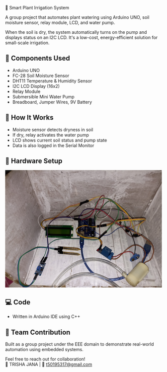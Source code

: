 🌿 Smart Plant Irrigation System 

A group project that automates plant watering using Arduino UNO, soil moisture sensor, relay module, LCD, and water pump.

When the soil is dry, the system automatically turns on the pump and displays status on an I2C LCD. It's a low-cost, energy-efficient solution for small-scale irrigation.

## 🔧 Components Used
- Arduino UNO
- FC-28 Soil Moisture Sensor
- DHT11 Temperature & Humidity Sensor
- I2C LCD Display (16x2)
- Relay Module
- Submersible Mini Water Pump
- Breadboard, Jumper Wires, 9V Battery

## 🧠 How It Works
- Moisture sensor detects dryness in soil
- If dry, relay activates the water pump
- LCD shows current soil status and pump state
- Data is also logged in the Serial Monitor

## 📸 Hardware Setup

![Project Setup](Skill_Lab_pic.jpg)

## 💻 Code
- Written in Arduino IDE using C++

## 🙌 Team Contribution
Built as a group project under the EEE domain to demonstrate real-world automation using embedded systems.

Feel free to reach out for collaboration!  
👤 TRISHA JANA | 📧 t50195317@gmail.com
